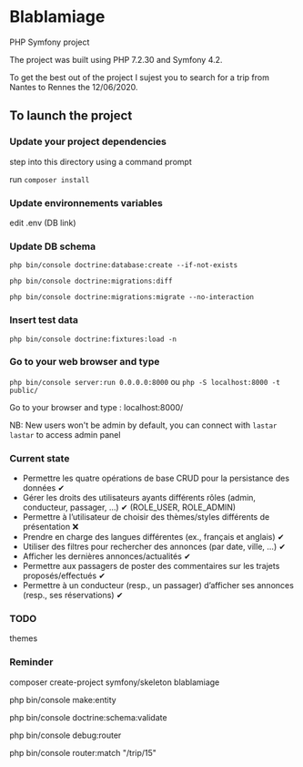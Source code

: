 # Blablamiage

PHP Symfony project

The project was built using PHP 7.2.30 and Symfony 4.2.

To get the best out of the project I sujest you to search for a trip from Nantes to Rennes the 12/06/2020.

## To launch the project

### Update your project dependencies

step into this directory using a command prompt

run `composer install`

### Update environnements variables

edit .env (DB link)

### Update DB schema

`php bin/console doctrine:database:create --if-not-exists`

`php bin/console doctrine:migrations:diff`

`php bin/console doctrine:migrations:migrate --no-interaction`

### Insert test data

`php bin/console doctrine:fixtures:load -n`

### Go to your web browser and type

`php bin/console server:run 0.0.0.0:8000` ou `php -S localhost:8000 -t public/`

Go to your browser and type : localhost:8000/

NB: New users won't be admin by default, you can connect with `lastar`  `lastar` to access admin panel

### Current state

* Permettre les quatre opérations de base CRUD pour la persistance des données ✔
* Gérer les droits des utilisateurs ayants différents rôles (admin, conducteur, passager, ...) ✔ (ROLE_USER, ROLE_ADMIN)
* Permettre à l’utilisateur de choisir des thèmes/styles différents de présentation ❌
* Prendre en charge des langues différentes (ex., français et anglais) ✔
* Utiliser des filtres pour rechercher des annonces (par date, ville, …) ✔
* Afficher les dernières annonces/actualités ✔
* Permettre aux passagers de poster des commentaires sur les trajets proposés/effectués ✔
* Permettre à un conducteur (resp., un passager) d’afficher ses annonces (resp., ses réservations) ✔

### TODO

themes

### Reminder

composer create-project symfony/skeleton blablamiage

php bin/console make:entity

php bin/console doctrine:schema:validate

php bin/console debug:router

php bin/console router:match "/trip/15"

